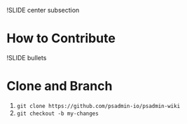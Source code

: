 !SLIDE center subsection

# How to Contribute

!SLIDE bullets

# Clone and Branch

1. `git clone https://github.com/psadmin-io/psadmin-wiki`
1. `git checkout -b my-changes`
